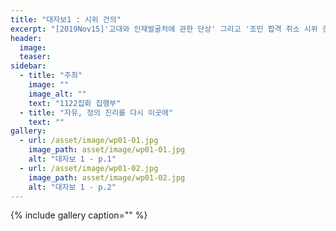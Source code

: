 ```yaml
---
title: "대자보1 : 시위 건의"
excerpt: "[2019Nov15]'고대와 인재발굴처에 관한 단상' 그리고 '조민 합격 취소 시위 건의' "
header:
  image: 
  teaser: 
sidebar:
  - title: "주최"
    image: ""
    image_alt: ""
    text: "1122집회 집행부"
  - title: "자유, 정의 진리를 다시 이곳에"
    text: ""
gallery:
  - url: /asset/image/wp01-01.jpg
    image_path: asset/image/wp01-01.jpg
    alt: "대자보 1 - p.1"
  - url: /asset/image/wp01-02.jpg
    image_path: asset/image/wp01-02.jpg
    alt: "대자보 1 - p.2"
---
```



{% include gallery caption="" %}
